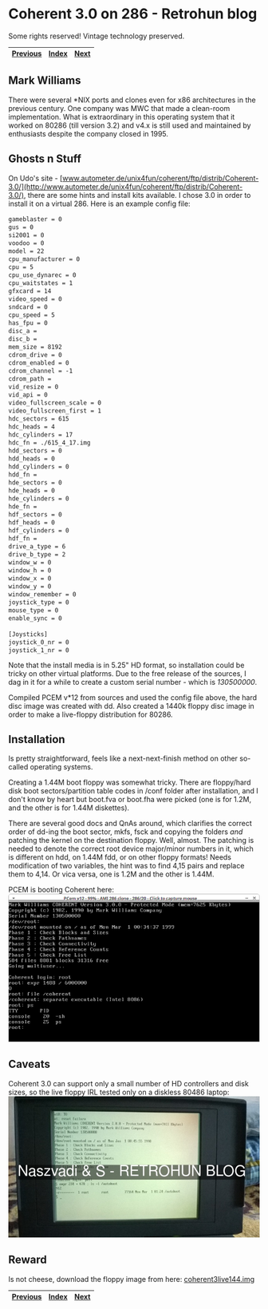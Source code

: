 # Coherent 3.0 on 286 - Retrohun blog

Some rights reserved! Vintage technology preserved.

[Previous](../olivettim211vreanim) | [Index](../../../../) | [Next](../philipspcl101reanim)
--- | --- | ---

## Mark Williams
There were several \*NIX ports and clones even for x86 architectures in the previous century. One company was MWC that made a clean-room implementation. What is extraordinary in this operating system that it worked on 80286 (till version 3.2) and v4.x is still used and maintained by enthusiasts despite the company closed in 1995.

## Ghosts n Stuff
On Udo\'s site - [www.autometer.de/unix4fun/coherent/ftp/distrib/Coherent-3.0/](http://www.autometer.de/unix4fun/coherent/ftp/distrib/Coherent-3.0/), there are some hints and install kits available. I chose 3.0 in order to install it on a virtual 286. Here is an example config file:
```
gameblaster = 0
gus = 0
si2001 = 0
voodoo = 0
model = 22
cpu_manufacturer = 0
cpu = 5
cpu_use_dynarec = 0
cpu_waitstates = 1
gfxcard = 14
video_speed = 0
sndcard = 0
cpu_speed = 5
has_fpu = 0
disc_a = 
disc_b = 
mem_size = 8192
cdrom_drive = 0
cdrom_enabled = 0
cdrom_channel = -1
cdrom_path = 
vid_resize = 0
vid_api = 0
video_fullscreen_scale = 0
video_fullscreen_first = 1
hdc_sectors = 615
hdc_heads = 4
hdc_cylinders = 17
hdc_fn = ./615_4_17.img
hdd_sectors = 0
hdd_heads = 0
hdd_cylinders = 0
hdd_fn = 
hde_sectors = 0
hde_heads = 0
hde_cylinders = 0
hde_fn = 
hdf_sectors = 0
hdf_heads = 0
hdf_cylinders = 0
hdf_fn = 
drive_a_type = 6
drive_b_type = 2
window_w = 0
window_h = 0
window_x = 0
window_y = 0
window_remember = 0
joystick_type = 0
mouse_type = 0
enable_sync = 0

[Joysticks]
joystick_0_nr = 0
joystick_1_nr = 0
```

Note that the install media is in 5.25\" HD format, so installation could be tricky on other virtual platforms. Due to the free release of the sources, I dag in it for a while to create a custom serial number - which is _130500000_.

Compiled PCEM v\*12 from sources and used the config file above, the hard disc image was created with dd. Also created a 1440k floppy disc image in order to make a live-floppy distribution for 80286.

## Installation
Is pretty straightforward, feels like a next-next-finish method on other so-called operating systems.

Creating a 1.44M boot floppy was somewhat tricky. There are floppy/hard disk boot sectors/partition table codes in /conf folder after installation, and I don\'t know by heart but boot.fva or boot.fha were picked (one is for 1.2M, and the other is for 1.44M diskettes).

There are several good docs and QnAs around, which clarifies the correct order of dd-ing the boot sector, mkfs, fsck and copying the folders *and* patching the kernel on the destination floppy. Well, almost. The patching is needed to denote the correct root device major/minor numbers in it, which is different on hdd, on 1.44M fdd, or on other floppy formats! Needs modification of two variables, the hint was to find 4,15 pairs and replace them to 4,14. Or vica versa, one is 1.2M and the other is 1.44M.

PCEM is booting Coherent here:
![Coherent 3.0/286 in PCEM](20171201coherent3on20mhddtype2.png)

## Caveats
Coherent 3.0 can support only a small number of HD controllers and disk sizes, so the live floppy IRL tested only on a diskless 80486 laptop:
![Coherent 3.0/286 on a dec 486 portable](dec486coherent.jpg)

## Reward
Is not cheese, download the floppy image from here: [coherent3live144.img](coherent3live144.img)

[Previous](../olivettim211vreanim) | [Index](../../../../) | [Next](../philipspcl101reanim)
--- | --- | ---
